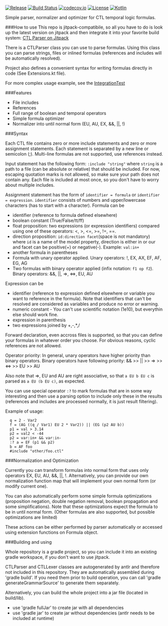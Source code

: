 [![Release](https://jitpack.io/v/sybila/ctl-parser.svg)](https://jitpack.io/#sybila/ctl-parser)
[![Build Status](https://travis-ci.org/sybila/ctl-parser.svg?branch=master)](https://travis-ci.org/sybila/ctl-parser)
[![codecov.io](https://codecov.io/github/sybila/ctl-parser/coverage.svg?branch=master)](https://codecov.io/github/sybila/ctl-parser?branch=master)
[![License](https://img.shields.io/badge/License-GPL%20v3-blue.svg?style=flat)](https://github.com/sybila/ctl-parser/blob/master/LICENSE.txt)
[![Kotlin](https://img.shields.io/badge/kotlin-1.0.0-blue.svg)](http://kotlinlang.org)


Simple parser, normalizer and optimizer for CTL temporal logic formulas.

###How to use
This repo is jitpack-compatibile, so all you have to do is look up the latest version on jitpack and then integrate it into your favorite build system: [CTL Parser on Jitpack](https://jitpack.io/#sybila/ctl-parser)

There is a CTLParser class you can use to parse formulas.
Using this class you can parse strings, files or inlined formulas (references and includes will be automatically resolved).

Project also defines a convenient syntax for writing formulas directly in code (See Extensions.kt file).

For more complex usage example, see the [IntegrationTest](src/test/kotlin/com/github/sybila/ctl/IntegrationTest.kt)

###Features

 - File includes
 - References
 - Full range of boolean and temporal operators
 - Simple formula optimizer
 - Normalizer into until normal form (EU, AU, EX, &&, ||, !)

###Syntax

Each CTL file contains zero or more include statements and zero or more assignment statements. Each statement is separated by a new line or semicolon (;). Multi-line formulas are not supported, use references instead.

Input statement has the following form: ```:include "string"``` where ```string``` is a path to a file (can be absolute or relative) that should be included. For now, escaping quotation marks is not allowed, so make sure your path does not contain any. Each file is included at most once, so you don't have to worry about multiple includes.

Assignment statement has the form of ```identifier = formula``` or ```identifier = expression```. ```identifier``` consists of numbers and upper/lowercase characters (has to start with a character). Formula can be
 - identifier (reference to formula defined elsewhere) 
 - boolean constant (True/False/tt/ff)
 - float proposition: two expressions (or expression identifiers) compared using one of these operators: <, >, <=, >=, !=, ==. 
 - direction proposition: ```id:direction facet```(space is not mandatory)  where ```id``` is a name of the model property, direction is either in or our and facet can be positive(+) or negative(-). Example: ```val:in+```
 - another formula in parentheses
 - Formula with unary operator applied. Unary operators: !, EX, AX, EF, AF, EG, AG
 - Two formulas with binary operator applied (infix notation: ```f1 op f2```). Binary operators: &&, ||, =>, <=>, EU, AU
 
Expression can be
 - identifier (reference to expression defined elsewhere or variable you want to reference in the formula). Note that identifiers that can't be resolved are considered as variables and produce no error or warning.
 - numeric constant - You can't use scientific notation (1e10), but everythin else should work fine.
 - expression in parenthesis
 - two expressions joined by +,-,*,/

Forward declaration, even accross files is supported, so that you can define your formulas in whatever order you choose. For obvious reasons, cyclic references are not allowed.

Operator priority: In general, unary operators have higher priority than binary operators. Binary operators have following priority: && >> || >> => >> <=> >> EU >> AU

Also note that =>, EU and AU are right associative, so that ```a EU b EU c``` is parsed as ```a EU (b EU c)```, as expected.

You can use special operator `:?` to mark formulas that are in some way interesting and then use a parsing option to include only these in the results (references and includes are processed normally, it is just result filtering).

Example of usage:

```
  q = 2 - Var2
  f = (AG ((q / Var1) EU 2 * Var2)) || (EG (p2 AU b))
  p1 = val > 3.14
  p2 = val2 < -44
  p2 = var:in+ && var:in-
  :? a = EF (p1 && p2)
  b = AF foo
  #include "other/foo.ctl"
```

###Normalization and Optimization

Currently you can transform formulas into normal form that uses only operators EX, EU, AU, &&, ||, !. Alternatively, you can provide our own normalization function map that will implement your own normal form (or modify current one).

You can also automatically perform some simple formula optimizations (proposition negation, double negation removal, boolean propagation and some simplifications). Note that these optimizations expect the formula to be in until normal form. (Other formulas are also supported, but possible optimizations are limited)

These actions can be either performed by parser automatically or accessed using extension functions on Formula object.

###Building and using

Whole repository is a gradle project, so you can include it into an existing gradle workspace, if you don't want to use jitpack.

CTLParser and CTLLexer classes are autogenerated by antlr and therefore not included in this repository. They are automatically assembled during 'gradle build'. If you need them prior to build operation, you can call 'gradle generateGrammarSource' to generate them separately. 

Alternatively, you can build the whole project into a jar file (located in build/lib).
- use 'gradle fullJar' to create jar with all dependencies
- use 'gradle jar' to create jar without dependencies (antlr needs to be included at runtime)
